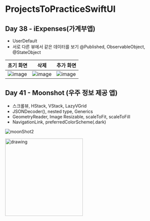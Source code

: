 # ProjectsToPracticeSwiftUI

## Day 38 - iExpenses(가계부앱)
- UserDefault
- 서로 다른 뷰에서 같은 데이터를 보기 @Published, ObservableObject, @StateObject

| 초기 화면 | 삭제 | 추가 화면 | 
| ----- | ----- | ----- |
|![image](https://user-images.githubusercontent.com/50472122/199703980-20eec8a7-10b9-47c2-b4d0-cb18e60ae59c.png)|![image](https://user-images.githubusercontent.com/50472122/199704481-c6892f19-d83f-49b0-ab37-6bf7f6515e95.png)|![image](https://user-images.githubusercontent.com/50472122/199704067-a56d8d7b-77dc-438f-b10a-02ec51fdf874.png)|

## Day 41 - Moonshot (우주 정보 제공 앱)
- 스크롤뷰, HStack, VStack, LazyVGrid
- JSONDecoder(), nested type, Generics
- GeometryReader, Image Resizable, scaleToFit, scaleToFill
- NavigationLink, preferredColorScheme(.dark)

![moonShot2](https://user-images.githubusercontent.com/50472122/200252095-aebc3499-255a-49b2-88ed-1753ea1bd880.gif)

<img src="https://user-images.githubusercontent.com/50472122/200252238-fa37baf4-15d1-4a53-bd71-fdac674f8349.png" alt="drawing" width="250"/>

